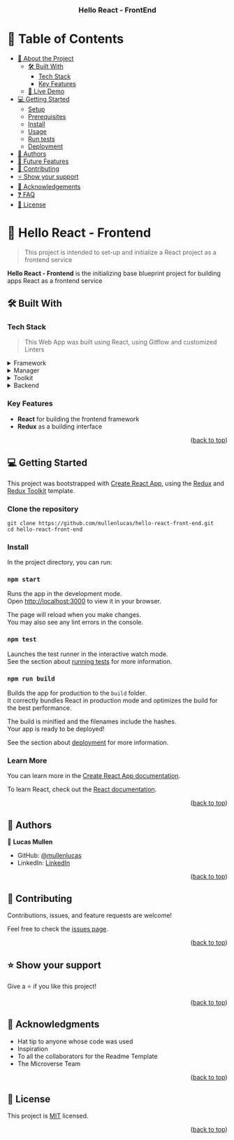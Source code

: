 <a name="readme-top"></a>

<div align="center">
  <br/>
  <h3><b>Hello React - FrontEnd</b></h3>
</div>

# 📗 Table of Contents

- [📖 About the Project](#about-project)
  - [🛠 Built With](#built-with)
    - [Tech Stack](#tech-stack)
    - [Key Features](#key-features)
  - [🚀 Live Demo](#live-demo)
- [💻 Getting Started](#getting-started)
  - [Setup](#setup)
  - [Prerequisites](#prerequisites)
  - [Install](#install)
  - [Usage](#usage)
  - [Run tests](#run-tests)
  - [Deployment](#triangular_flag_on_post-deployment)
- [👥 Authors](#authors)
- [🔭 Future Features](#future-features)
- [🤝 Contributing](#contributing)
- [⭐️ Show your support](#support)
- [🙏 Acknowledgements](#acknowledgements)
- [❓ FAQ](#faq)
- [📝 License](#license)

# 📖 Hello React - Frontend <a name="about-project"></a>

> This project is intended to set-up and initialize a React project as a frontend service

**Hello React - Frontend** is the initializing base blueprint project for building apps React as a frontend service

## 🛠 Built With <a name="built-with"></a>

### Tech Stack <a name="tech-stack"></a>

> This Web App was built using React, using Gitflow and customized Linters

<details>
<summary>Framework</summary>
  <ul>
    <li><a href="https://github.com/facebook/create-react-app">React</a></li>
  </ul>
</details>

<details>
  <summary>Manager</summary>
  <ul>
    <li><a href="https://redux.js.org/">Redux</a></li>
  </ul>
</details>

<details>
  <summary>Toolkit</summary>
  <ul>
    <li><a href="https://redux-toolkit.js.org/">Redux-toolkit</a></li>
  </ul>
</details>

<details>
<summary>Backend</summary>
  <ul>
    <li><a href="https://github.com/mullenlucas/hello-react-back-end">React Backend Repository</a></li>
  </ul>
</details>

<!-- Features -->

### Key Features <a name="key-features"></a>

- **React** for building the frontend framework
- **Redux** as a building interface

<p align="right">(<a href="#readme-top">back to top</a>)</p>

## 💻 Getting Started <a name="getting-started"></a>

This project was bootstrapped with [Create React App](https://github.com/facebook/create-react-app), using the [Redux](https://redux.js.org/) and [Redux Toolkit](https://redux-toolkit.js.org/) template.

### Clone the repository

```shell
git clone https://github.com/mullenlucas/hello-react-front-end.git
cd hello-react-front-end
```

### Install

In the project directory, you can run:

### `npm start`

Runs the app in the development mode.\
Open [http://localhost:3000](http://localhost:3000) to view it in your browser.

The page will reload when you make changes.\
You may also see any lint errors in the console.

### `npm test`

Launches the test runner in the interactive watch mode.\
See the section about [running tests](https://facebook.github.io/create-react-app/docs/running-tests) for more information.

### `npm run build`

Builds the app for production to the `build` folder.\
It correctly bundles React in production mode and optimizes the build for the best performance.

The build is minified and the filenames include the hashes.\
Your app is ready to be deployed!

See the section about [deployment](https://facebook.github.io/create-react-app/docs/deployment) for more information.

### Learn More

You can learn more in the [Create React App documentation](https://facebook.github.io/create-react-app/docs/getting-started).

To learn React, check out the [React documentation](https://reactjs.org/).

<p align="right">(<a href="#readme-top">back to top</a>)</p>

## 👥 Authors <a name="authors"></a>

👤 **Lucas Mullen**

- GitHub: [@mullenlucas](https://github.com/mullenlucas)
- LinkedIn: [LinkedIn](https://www.linkedin.com/in/lucas-mullen-447312119/)

<p align="right">(<a href="#readme-top">back to top</a>)</p>

## 🤝 Contributing <a name="contributing"></a>

Contributions, issues, and feature requests are welcome!

Feel free to check the [issues page](../../issues/).

<p align="right">(<a href="#readme-top">back to top</a>)</p>

## ⭐️ Show your support <a name="support"></a>

Give a ⭐️ if you like this project!

<p align="right">(<a href="#readme-top">back to top</a>)</p>

## 🙏 Acknowledgments <a name="acknowledgements"></a>

- Hat tip to anyone whose code was used
- Inspiration
- To all the collaborators for the Readme Template
- The Microverse Team

<p align="right">(<a href="#readme-top">back to top</a>)</p>

## 📝 License <a name="license"></a>

This project is [MIT](./LICENSE.md) licensed.

<p align="right">(<a href="#readme-top">back to top</a>)</p>
